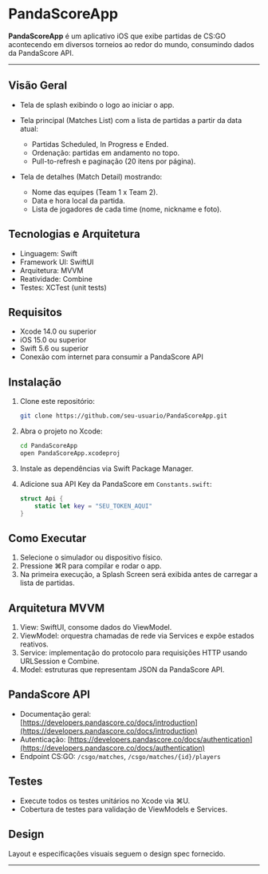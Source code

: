 # PandaScoreApp

**PandaScoreApp** é um aplicativo iOS que exibe partidas de CS\:GO acontecendo em diversos torneios ao redor do mundo, consumindo dados da PandaScore API.

---

## Visão Geral

* Tela de splash exibindo o logo ao iniciar o app.
* Tela principal (Matches List) com a lista de partidas a partir da data atual:

  * Partidas Scheduled, In Progress e Ended.
  * Ordenação: partidas em andamento no topo.
  * Pull-to-refresh e paginação (20 itens por página).
* Tela de detalhes (Match Detail) mostrando:

  * Nome das equipes (Team 1 x Team 2).
  * Data e hora local da partida.
  * Lista de jogadores de cada time (nome, nickname e foto).

## Tecnologias e Arquitetura

* Linguagem: Swift
* Framework UI: SwiftUI
* Arquitetura: MVVM
* Reatividade: Combine
* Testes: XCTest (unit tests)

## Requisitos

* Xcode 14.0 ou superior
* iOS 15.0 ou superior
* Swift 5.6 ou superior
* Conexão com internet para consumir a PandaScore API

## Instalação

1. Clone este repositório:

   ```bash
   git clone https://github.com/seu-usuario/PandaScoreApp.git
   ```
2. Abra o projeto no Xcode:

   ```bash
   cd PandaScoreApp
   open PandaScoreApp.xcodeproj
   ```
3. Instale as dependências via Swift Package Manager.
4. Adicione sua API Key da PandaScore em `Constants.swift`:

   ```swift
   struct Api {
       static let key = "SEU_TOKEN_AQUI"
   }
   ```

## Como Executar

1. Selecione o simulador ou dispositivo físico.
2. Pressione ⌘R para compilar e rodar o app.
3. Na primeira execução, a Splash Screen será exibida antes de carregar a lista de partidas.

## Arquitetura MVVM

1. View: SwiftUI, consome dados do ViewModel.
2. ViewModel: orquestra chamadas de rede via Services e expõe estados reativos.
3. Service: implementação do protocolo para requisições HTTP usando URLSession e Combine.
4. Model: estruturas que representam JSON da PandaScore API.

## PandaScore API

* Documentação geral: [https://developers.pandascore.co/docs/introduction](https://developers.pandascore.co/docs/introduction)
* Autenticação: [https://developers.pandascore.co/docs/authentication](https://developers.pandascore.co/docs/authentication)
* Endpoint CS\:GO: `/csgo/matches`, `/csgo/matches/{id}/players`

## Testes

* Execute todos os testes unitários no Xcode via ⌘U.
* Cobertura de testes para validação de ViewModels e Services.

## Design

Layout e especificações visuais seguem o design spec fornecido.

---
